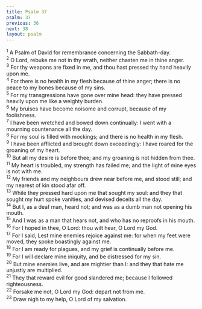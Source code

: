 ```yaml
---
title: Psalm 37
psalm: 37
previous: 36
next: 38
layout: psalm
---
```

<div class="psalm-verse"><sup class="verse-number">1</sup> A Psalm of David for remembrance concerning the Sabbath-day. </div><div class="psalm-verse"><sup class="verse-number">2</sup> O Lord, rebuke me not in thy wrath, neither chasten me in thine anger. </div><div class="psalm-verse"><sup class="verse-number">3</sup> For thy weapons are fixed in me, and thou hast pressed thy hand heavily upon me. </div><div class="psalm-verse"><sup class="verse-number">4</sup> For there is no health in my flesh because of thine anger; there is no peace to my bones because of my sins. </div><div class="psalm-verse"><sup class="verse-number">5</sup> For my transgressions have gone over mine head: they have pressed heavily upon me like a weighty burden. </div><div class="psalm-verse"><sup class="verse-number">6</sup> My bruises have become noisome and corrupt, because of my foolishness. </div><div class="psalm-verse"><sup class="verse-number">7</sup> I have been wretched and bowed down continually: I went with a mourning countenance all the day. </div><div class="psalm-verse"><sup class="verse-number">8</sup> For my soul is filled with mockings; and there is no health in my flesh. </div><div class="psalm-verse"><sup class="verse-number">9</sup> I have been afflicted and brought down exceedingly: I have roared for the groaning of my heart. </div><div class="psalm-verse"><sup class="verse-number">10</sup> But all my desire is before thee; and my groaning is not hidden from thee. </div><div class="psalm-verse"><sup class="verse-number">11</sup> My heart is troubled, my strength has failed me; and the light of mine eyes is not with me. </div><div class="psalm-verse"><sup class="verse-number">12</sup> My friends and my neighbours drew near before me, and stood still; and my nearest of kin stood afar off. </div><div class="psalm-verse"><sup class="verse-number">13</sup> While they pressed hard upon me that sought my soul: and they that sought my hurt spoke vanities, and devised deceits all the day. </div><div class="psalm-verse"><sup class="verse-number">14</sup> But I, as a deaf man, heard not; and was as a dumb man not opening his mouth. </div><div class="psalm-verse"><sup class="verse-number">15</sup> And I was as a man that hears not, and who has no reproofs in his mouth. </div><div class="psalm-verse"><sup class="verse-number">16</sup> For I hoped in thee, O Lord: thou wilt hear, O Lord my God. </div><div class="psalm-verse"><sup class="verse-number">17</sup> For I said, Lest mine enemies rejoice against me: for when my feet were moved, they spoke boastingly against me. </div><div class="psalm-verse"><sup class="verse-number">18</sup> For I am ready for plagues, and my grief is continually before me. </div><div class="psalm-verse"><sup class="verse-number">19</sup> For I will declare mine iniquity, and be distressed for my sin. </div><div class="psalm-verse"><sup class="verse-number">20</sup> But mine enemies live, and are mightier than I: and they that hate me unjustly are multiplied. </div><div class="psalm-verse"><sup class="verse-number">21</sup> They that reward evil for good slandered me; because I followed righteousness. </div><div class="psalm-verse"><sup class="verse-number">22</sup> Forsake me not, O Lord my God: depart not from me. </div><div class="psalm-verse"><sup class="verse-number">23</sup> Draw nigh to my help, O Lord of my salvation. </div>